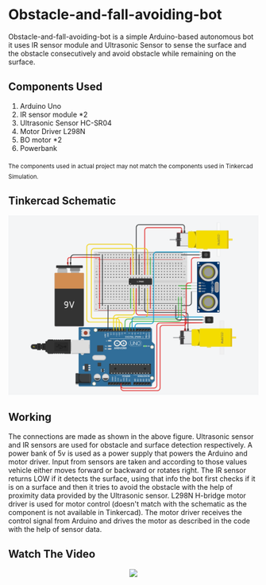 # Obstacle-and-fall-avoiding-bot

Obstacle-and-fall-avoiding-bot is a simple Arduino-based autonomous bot it uses IR sensor module and Ultrasonic Sensor to sense the surface and the obstacle consecutively and avoid obstacle while remaining on the surface.

## Components Used

1. Arduino Uno
1. IR sensor module *2
1. Ultrasonic Sensor HC-SR04
1. Motor Driver L298N
1. BO motor *2
1. Powerbank

<sub>The components used in actual project may not match the components used in Tinkercad Simulation.</sub>

## Tinkercad Schematic

![](obstacle_&_fall_avoidance.png)

## Working

The connections are made as shown in the above figure. Ultrasonic sensor and IR sensors are used for obstacle and surface detection respectively. A power bank of 5v is used as a power supply that powers the Arduino and motor driver.  Input from sensors are taken and according to those values vehicle either moves forward or backward or rotates right. The IR sensor returns LOW if it detects the surface, using that info the bot first checks if it is on a surface and then it tries to avoid the obstacle with the help of proximity data provided by the Ultrasonic sensor. L298N H-bridge motor driver is used for motor control (doesn't match with the schematic as the component is not available in Tinkercad). The motor driver receives the control signal from Arduino and drives the motor as described in the code with the help of sensor data.
## Watch The Video

<div align="center">
  <a href="https://youtu.be/jDRYOdBuPZY"><img src="https://img.youtube.com/vi/jDRYOdBuPZY/0.jpg"></a>
</div>
